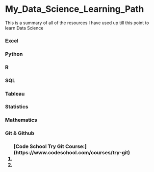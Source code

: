 # My_Data_Science_Learning_Path
This is a summary of all of the resources I have used up till this point to learn Data Science 

<h3>Excel<h3> 

<h3>Python<h3> 

<h3>R<h3> 

<h3>SQL<h3>


<h3>Tableau<h3> 


<h3>Statistics<h3> 

<h3>Mathematics<h3>

<h3>Git & Github <h3>
<ol>
   [Code School Try Git Course:](https://www.codeschool.com/courses/try-git)
  <li> <li>


